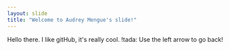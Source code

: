 ```yaml
---
layout: slide
title: "Welcome to Audrey Mengue's slide!"
---
```

Hello there. I like gitHub, it's really cool. !tada:
Use the left arrow to go back!
